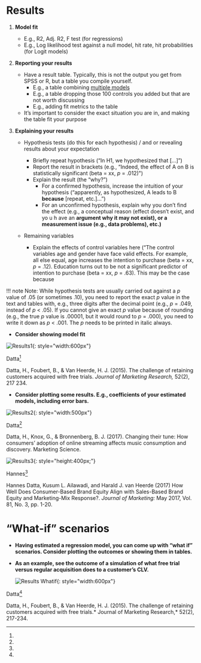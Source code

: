 # Results


1. **Model fit**
    * E.g., R2, Adj. R2, F test (for regressions)
    * E.g., Log likelihood test against a null model, hit rate, hit probabilities (for Logit models)

2. **Reporting your results**
    * Have a result table. Typically, this is not the output you get from SPSS or R, but a table you compile yourself.
        * E.g., a table combining <ins>multiple models</ins>    
        * E.g., a table dropping those 100 controls you added but that are not worth discussing
        * E.g., adding fit metrics to the table
    * It’s important to consider the exact situation you are in, and making the table fit your purpose

3. **Explaining your results**
    * Hypothesis tests (do this for each hypothesis) / and or revealing results about your expectation
        * Briefly repeat hypothesis (“In H1, we hypothesized that […]”)
        * Report the result in brackets (e.g., “Indeed, the effect of A on B is statistically significant (beta = xx, *p* = .012)")
        * Explain the result (the “why?”)
            * For a confirmed hypothesis, increase the intuition of your hypothesis (“apparently, as hypothesized, A leads to B **because** [repeat,
            etc.]…”)
            * For an unconfirmed hypothesis, explain why you don’t find the effect (e.g., a conceptual reason (effect doesn’t exist, and yo u h ave an
            **argument why it may not exist), or a measurement issue (e.g., data problems), etc.)**

    * Remaining variables
        * Explain the effects of control variables here (“The control variables age and gender have face valid effects. For example, all else equal, age increases the intention to purchase (beta = xx, *p* = .12). Education turns out to be not a significant predictor of intention to purchase (beta = xx, *p* = .63). This may be the case because

!!! note
      Note: While hypothesis tests are usually carried out against a *p* value of .05 (or sometimes .10), you need to report the exact *p* value in the text and tables with, e.g., three digits after the decimal point (e.g., *p* = .049, instead of *p* < .05). If you cannot give an exact *p* value because of rounding (e.g., the true *p* value is .00001, but it would round to *p* = .000), you need to write it down as *p* < .001. The *p* needs to be printed in italic always.



* **Consider showing model fit**

![Results1](/assets/results1.png){: style="width:600px"}

Datta[^1] 
[^1]:
Datta, H., Foubert, B., & Van Heerde, H. J. (2015). The challenge of retaining customers acquired with free trials. *Journal of Marketing Research,* 52(2), 217 234.


* **Consider plotting some results. E.g., coefficients of your estimated models, including error bars.**

![Results2](/assets/results2.png){: style="width:500px"}

Datta[^2] 
[^2]:
Datta, H., Knox, G., & Bronnenberg, B. J. (2017). Changing their tune: How consumers’ adoption of
online streaming affects music consumption and discovery. Marketing Science.

![Results3](/assets/results3.png){: style="height:400px;"}

Hannes[^3] 
[^3]:
Hannes Datta, Kusum L. Ailawadi, and Harald J. van Heerde (2017) How Well Does Consumer-Based
Brand Equity Align with Sales-Based Brand Equity and Marketing-Mix Response?. *Journal of
Marketing:* May 2017, Vol. 81, No. 3, pp. 1-20.


# “What-if” scenarios

* **Having estimated a regression model, you can come up with “what if” scenarios. Consider plotting the
  outcomes or showing them in tables.**
* **As an example, see the outcome of a simulation of what free trial versus regular acquisition does to a
  customer’s CLV.**

  ![Results Whatif](/assets/results4.png){: style="width:600px"}

Datta[^4] 
[^4]:
Datta, H., Foubert, B., & Van Heerde, H. J. (2015). The challenge of retaining customers acquired with free trials.* Journal of Marketing Research,* 52(2), 217-234.